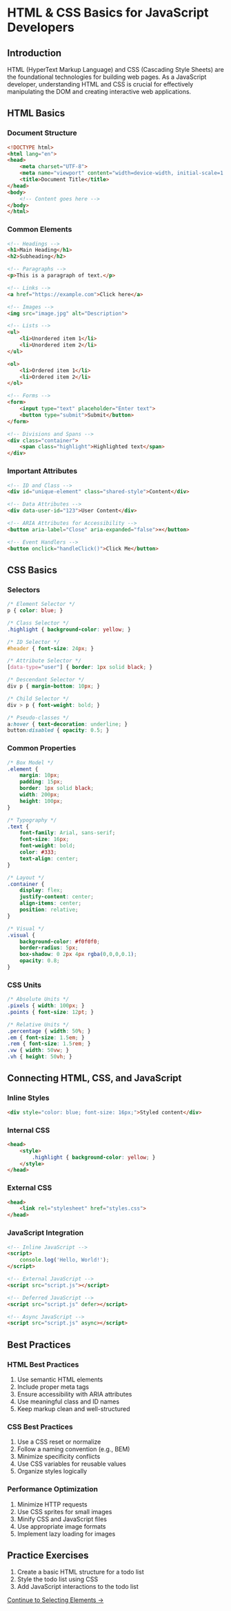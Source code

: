 # HTML & CSS Basics for JavaScript Developers

## Introduction
HTML (HyperText Markup Language) and CSS (Cascading Style Sheets) are the foundational technologies for building web pages. As a JavaScript developer, understanding HTML and CSS is crucial for effectively manipulating the DOM and creating interactive web applications.

## HTML Basics

### Document Structure
```html
<!DOCTYPE html>
<html lang="en">
<head>
    <meta charset="UTF-8">
    <meta name="viewport" content="width=device-width, initial-scale=1.0">
    <title>Document Title</title>
</head>
<body>
    <!-- Content goes here -->
</body>
</html>
```

### Common Elements
```html
<!-- Headings -->
<h1>Main Heading</h1>
<h2>Subheading</h2>

<!-- Paragraphs -->
<p>This is a paragraph of text.</p>

<!-- Links -->
<a href="https://example.com">Click here</a>

<!-- Images -->
<img src="image.jpg" alt="Description">

<!-- Lists -->
<ul>
    <li>Unordered item 1</li>
    <li>Unordered item 2</li>
</ul>

<ol>
    <li>Ordered item 1</li>
    <li>Ordered item 2</li>
</ol>

<!-- Forms -->
<form>
    <input type="text" placeholder="Enter text">
    <button type="submit">Submit</button>
</form>

<!-- Divisions and Spans -->
<div class="container">
    <span class="highlight">Highlighted text</span>
</div>
```

### Important Attributes
```html
<!-- ID and Class -->
<div id="unique-element" class="shared-style">Content</div>

<!-- Data Attributes -->
<div data-user-id="123">User Content</div>

<!-- ARIA Attributes for Accessibility -->
<button aria-label="Close" aria-expanded="false">×</button>

<!-- Event Handlers -->
<button onclick="handleClick()">Click Me</button>
```

## CSS Basics

### Selectors
```css
/* Element Selector */
p { color: blue; }

/* Class Selector */
.highlight { background-color: yellow; }

/* ID Selector */
#header { font-size: 24px; }

/* Attribute Selector */
[data-type="user"] { border: 1px solid black; }

/* Descendant Selector */
div p { margin-bottom: 10px; }

/* Child Selector */
div > p { font-weight: bold; }

/* Pseudo-classes */
a:hover { text-decoration: underline; }
button:disabled { opacity: 0.5; }
```

### Common Properties
```css
/* Box Model */
.element {
    margin: 10px;
    padding: 15px;
    border: 1px solid black;
    width: 200px;
    height: 100px;
}

/* Typography */
.text {
    font-family: Arial, sans-serif;
    font-size: 16px;
    font-weight: bold;
    color: #333;
    text-align: center;
}

/* Layout */
.container {
    display: flex;
    justify-content: center;
    align-items: center;
    position: relative;
}

/* Visual */
.visual {
    background-color: #f0f0f0;
    border-radius: 5px;
    box-shadow: 0 2px 4px rgba(0,0,0,0.1);
    opacity: 0.8;
}
```

### CSS Units
```css
/* Absolute Units */
.pixels { width: 100px; }
.points { font-size: 12pt; }

/* Relative Units */
.percentage { width: 50%; }
.em { font-size: 1.5em; }
.rem { font-size: 1.5rem; }
.vw { width: 50vw; }
.vh { height: 50vh; }
```

## Connecting HTML, CSS, and JavaScript

### Inline Styles
```html
<div style="color: blue; font-size: 16px;">Styled content</div>
```

### Internal CSS
```html
<head>
    <style>
        .highlight { background-color: yellow; }
    </style>
</head>
```

### External CSS
```html
<head>
    <link rel="stylesheet" href="styles.css">
</head>
```

### JavaScript Integration
```html
<!-- Inline JavaScript -->
<script>
    console.log('Hello, World!');
</script>

<!-- External JavaScript -->
<script src="script.js"></script>

<!-- Deferred JavaScript -->
<script src="script.js" defer></script>

<!-- Async JavaScript -->
<script src="script.js" async></script>
```

## Best Practices

### HTML Best Practices
1. Use semantic HTML elements
2. Include proper meta tags
3. Ensure accessibility with ARIA attributes
4. Use meaningful class and ID names
5. Keep markup clean and well-structured

### CSS Best Practices
1. Use a CSS reset or normalize
2. Follow a naming convention (e.g., BEM)
3. Minimize specificity conflicts
4. Use CSS variables for reusable values
5. Organize styles logically

### Performance Optimization
1. Minimize HTTP requests
2. Use CSS sprites for small images
3. Minify CSS and JavaScript files
4. Use appropriate image formats
5. Implement lazy loading for images

## Practice Exercises
1. Create a basic HTML structure for a todo list
2. Style the todo list using CSS
3. Add JavaScript interactions to the todo list

[Continue to Selecting Elements →](./selecting-elements.md) 